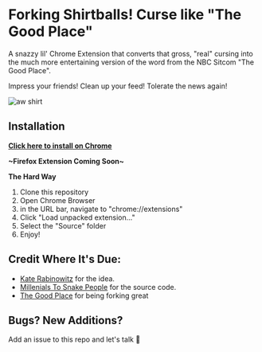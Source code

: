# Forking Shirtballs! Curse like "The Good Place"

A snazzy lil' Chrome Extension that converts that gross, "real" cursing into the much more entertaining version of the word from the NBC Sitcom "The Good Place". 


Impress your friends!
Clean up your feed!
Tolerate the news again!

![aw shirt](https://media.giphy.com/media/3oxHQkaTabM3m3hnsQ/giphy.gif)

## Installation

**[Click here to install on Chrome](https://chrome.google.com/webstore/detail/good-place-cursing/clmcpchjhoiohflpnjogblpfcnghgpnn)**

**\~Firefox Extension Coming Soon\~**

**The Hard Way**

1. Clone this repository
2. Open Chrome Browser
3. in the URL bar, navigate to "chrome://extensions"
4. Click "Load unpacked extension..."
5. Select the "Source" folder
6. Enjoy! 


## Credit Where It's Due:

* [Kate Rabinowitz](https://twitter.com/datakateR) for the idea. 
* [Millenials To Snake People](https://github.com/ericwbailey/millennials-to-snake-people) for the source code.
* [The Good Place](https://twitter.com/nocontexttgp) for being forking great


## Bugs? New Additions?

Add an issue to this repo and let's talk :angel:



